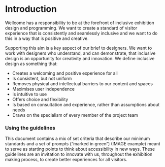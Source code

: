 # Introduction

Wellcome has a responsibility to be at the forefront of inclusive exhibition design and programming. We want to create a standard of visitor experience that is consistently and seamlessly inclusive and we want to do this in a way that is positive and creative.

Supporting this aim is a key aspect of our brief to designers. We want to work with designers who understand, and can demonstrate, that inclusive design is an opportunity for creativity and innovation. We define inclusive design as something that:

* Creates a welcoming and positive experience for all
* Is consistent, but not uniform
* Removes physical and intellectual barriers to our content and spaces
* Maximises user independence
* Is intuitive to use
* Offers choice and flexibility
* Is based on consultation and experience, rather than assumptions about needs
* Draws on the specialism of every member of the project team

### Using the guidelines

This document contains a mix of set criteria that describe our minimum standards and a set of prompts \(“marked in green”\) \(IMAGE example\) meant to serve as starting points to think about accessibility in new ways. These guidelines are an invitation to innovate with us, throughout the exhibition making process, to create better experiences for all visitors.



